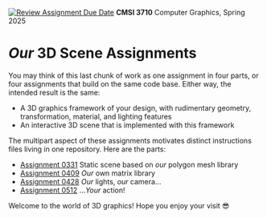 [![Review Assignment Due Date](https://classroom.github.com/assets/deadline-readme-button-22041afd0340ce965d47ae6ef1cefeee28c7c493a6346c4f15d667ab976d596c.svg)](https://classroom.github.com/a/tDhl_y1b)
**CMSI 3710** Computer Graphics, Spring 2025

# _Our_ 3D Scene Assignments
You may think of this last chunk of work as one assignment in four parts, or four assignments that build on the same code base. Either way, the intended result is the same:
* A 3D graphics framework of your design, with rudimentary geometry, transformation, material, and lighting features
* An interactive 3D scene that is implemented with this framework

The multipart aspect of these assignments motivates distinct instructions files living in one repository. Here are the parts:

- [Assignment 0331](./static-3d-scene.md) Static scene based on _our_ polygon mesh library
- [Assignment 0409](./matrix-library.md) _Our_ own matrix library
- [Assignment 0428](./lights-camera.md) _Our_ lights, _our_ camera…
- [Assignment 0512](./action.md) …_Your_ action!

Welcome to the world of 3D graphics! Hope you enjoy your visit 😎
